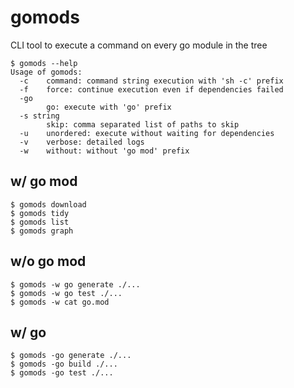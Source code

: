 # gomods

CLI tool to execute a command on every go module in the tree

```
$ gomods --help
Usage of gomods:
  -c    command: command string execution with 'sh -c' prefix
  -f    force: continue execution even if dependencies failed
  -go
        go: execute with 'go' prefix
  -s string
        skip: comma separated list of paths to skip
  -u    unordered: execute without waiting for dependencies
  -v    verbose: detailed logs
  -w    without: without 'go mod' prefix
```

## w/ go mod
```shell
$ gomods download
$ gomods tidy
$ gomods list
$ gomods graph
```

## w/o go mod
```shell
$ gomods -w go generate ./...
$ gomods -w go test ./...
$ gomods -w cat go.mod
```

## w/ go
```shell
$ gomods -go generate ./...
$ gomods -go build ./...
$ gomods -go test ./...
```
